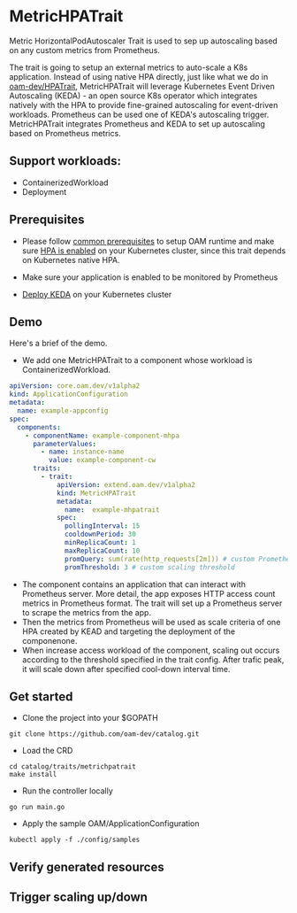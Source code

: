 # MetricHPATrait

Metric HorizontalPodAutoscaler Trait is used to sep up autoscaling based on any custom metrics from Prometheus.

The trait is going to setup an external metrics to auto-scale a K8s application. Instead of using native HPA directly, just like what we do in [oam-dev/HPATrait](https://github.com/oam-dev/catalog/tree/master/traits/hpatrait), MetricHPATrait will leverage Kubernetes Event Driven Autoscaling (KEDA) - an open source K8s operator which integrates natively with the HPA to provide fine-grained autoscaling for event-driven workloads. Prometheus can be used one of KEDA's autoscaling trigger. MetricHPATrait integrates Prometheus and KEDA to set up autoscaling based on Prometheus metrics. 

## Support workloads:
- ContainerizedWorkload
- Deployment

## Prerequisites
- Please follow [common prerequisites](../../README.md) to setup OAM runtime and make sure [HPA  is enabled](https://kubernetes.io/docs/tasks/run-application/horizontal-pod-autoscale-walkthrough/#before-you-begin) on your Kubernetes cluster, since this trait depends on Kubernetes native HPA. 

- Make sure your application is enabled to be monitored by Prometheus

- [Deploy KEDA](https://keda.sh/docs/1.4/deploy/#helm) on your Kubernetes cluster


## Demo

Here's a brief of the demo. 
- We add one MetricHPATrait to a component whose workload is ContainerizedWorkload. 
```yaml
apiVersion: core.oam.dev/v1alpha2
kind: ApplicationConfiguration
metadata:
  name: example-appconfig
spec:
  components:
    - componentName: example-component-mhpa
      parameterValues:
        - name: instance-name
          value: example-component-cw 
      traits:
        - trait:
            apiVersion: extend.oam.dev/v1alpha2
            kind: MetricHPATrait
            metadata:
              name:  example-mhpatrait
            spec:
              pollingInterval: 15
              cooldownPeriod: 30
              minReplicaCount: 1
              maxReplicaCount: 10
              promQuery: sum(rate(http_requests[2m])) # custom Prometheus query
              promThreshold: 3 # custom scaling threshold
```
- The component contains an application that can interact with Prometheus server. More detail, the app exposes HTTP access count metrics in Prometheus format. The trait will set up a Prometheus server to scrape the metrics from the app. 
- Then the metrics from Prometheus will be used as scale criteria of one HPA created by KEAD and targeting the deployment of the componenone. 
- When increase access workload of the component, scaling out occurs according to the threshold specified in the trait config. After trafic peak, it will scale down after specified cool-down interval time.

## Get started
- Clone the project into your $GOPATH
```shell
git clone https://github.com/oam-dev/catalog.git
```
-  Load the CRD
```shell
cd catalog/traits/metrichpatrait
make install
``` 
- Run the controller locally
```shell
go run main.go
```
- Apply the sample OAM/ApplicationConfiguration
```shell
kubectl apply -f ./config/samples
```

## Verify generated resources

## Trigger scaling up/down
